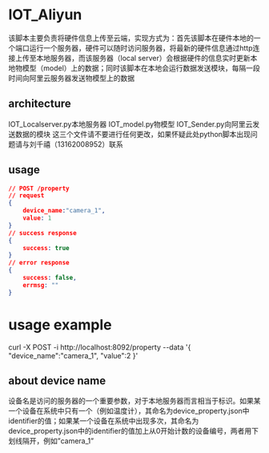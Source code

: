 # IOT_Aliyun

该脚本主要负责将硬件信息上传至云端，实现方式为：首先该脚本在硬件本地的一个端口运行一个服务器，硬件可以随时访问服务器，将最新的硬件信息通过http连接上传至本地服务器，而该服务器（local server）会根据硬件的信息实时更新本地物模型（model）上的数据；同时该脚本在本地会运行数据发送模块，每隔一段时间向阿里云服务器发送物模型上的数据

## architecture
IOT_Localserver.py本地服务器
IOT_model.py物模型
IOT_Sender.py向阿里云发送数据的模块
这三个文件请不要进行任何更改，如果怀疑此处python脚本出现问题请与刘千禧（13162008952）联系

## usage

```json
// POST /property
// request
{
    device_name:"camera_1",
    value: 1
}
// success response
{
    success: true
}
// error response 
{
    success: false,
    errmsg: ""
}
```
# usage example
curl -X POST -i http://localhost:8092/property --data '{
    "device_name":"camera_1",
    "value":2
}'


## about device name

设备名是访问的服务器的一个重要参数，对于本地服务器而言相当于标识。如果某一个设备在系统中只有一个（例如温度计），其命名为device_property.json中identifier的值；如果某一个设备在系统中出现多次，其命名为device_property.json中的identifier的值加上从0开始计数的设备编号，两者用下划线隔开，例如”camera_1”

